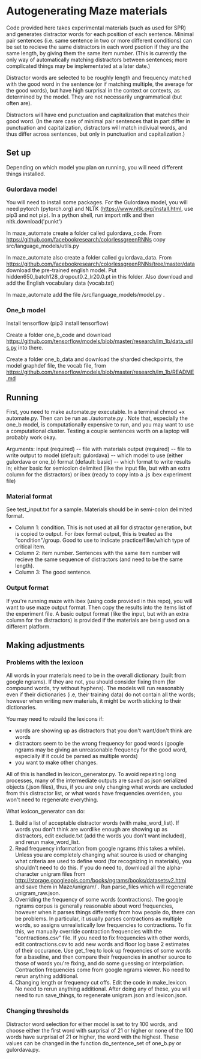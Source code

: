 # Autogenerating Maze materials

Code provided here takes experimental materials (such as used for SPR) and generates distractor words for each position of each sentence. Minimal pair sentences (i.e. same sentence in two or more different conditions) can be set to recieve the same distractors in each word psotion if they are the same length, by giving them the same item number. (This is currently the only way of automatically matching distractors between sentences; more complicated things may be implementated at a later date.)

Distractor words are selected to be roughly length and frequency matched with the good word in the sentence (or if matching multiple, the average for the good words), but have high surprisal in the context or contexts, as determined by the model. They are not necessarily ungrammatical (but often are). 

Distractors will have end punctuation and capitalization that matches their good word. (In the rare case of minimal pair sentences that in part differ in punctuation and capitalization, distractors will match indiviual words, and thus differ across sentences, but only in punctuation and capitalization.)

## Set up
Depending on which model you plan on running, you will need different things installed. 

### Gulordava model
You will need to install some packages. For the Gulordava model, you will need pytorch (pytorch.org) and NLTK (https://www.nltk.org/install.html, use pip3 and not pip). In a python shell, run import ntlk and then nltk.download('punkt')

In maze_automate create a folder called gulordava_code. From https://github.com/facebookresearch/colorlessgreenRNNs copy src/language_models/utils.py 

In maze_automate also create a folder called gulordava_data. From https://github.com/facebookresearch/colorlessgreenRNNs/tree/master/data download the pre-trained english model. Put hidden650_batch128_dropout0.2_lr20.0.pt in this folder. Also download and add the English vocabulary data (vocab.txt)

In maze_automate add the file /src/language_models/model.py . 

### One_b model
Install tensorflow (pip3 install tensorflow)

Create a folder one_b_code and download https://github.com/tensorflow/models/blob/master/research/lm_1b/data_utils.py into there. 

Create a folder one_b_data and download the sharded checkpoints, the model graphdef file, the vocab file,  from https://github.com/tensorflow/models/blob/master/research/lm_1b/README.md

## Running
First, you need to make automate.py executable. In a terminal chmod +x automate.py.
Then can be run as ./automate.py . Note that, especially the one_b model, is computationally expensive to run, and you may want to use a computational cluster. Testing a couple sentences worth on a laptop will probably work okay. 

Arguments:
 input (required) -- file with materials
 output (required) -- file to write output to
 model (default: gulordava) -- which model to use (either gulordava or one_b)
 format (default: basic) -- which format to write results in; either basic for semicolon delimited (like the input file, but with an extra column for the distractors) or ibex (ready to copy into a .js ibex experiment file)

### Material format
See test_input.txt for a sample. Materials should be in semi-colon delimited format. 
 - Column 1: condition. This is not used at all for distractor generation, but is copied to output. For ibex format output, this is treated as the "condition"/group. Good to use to indicate practice/filler/which type of critical item.
 - Column 2: item number. Sentences with the same item number will recieve the same sequence of distractors (and need to be the same length). 
 - Column 3: The good sentence. 

### Output format
If you're running maze with ibex (using code provided in this repo), you will want to use maze output format. Then copy the results into the items list of the experiment file. A basic output format (like the input, but with an extra column for the distractors) is provided if the materials are being used on a different platform. 

## Making adjustments

### Problems with the lexicon
All words in your materials need to be in the overall dictionary (built from google ngrams). If they are not, you should consider fixing them (for compound words, try without hyphens). The models will run reasonably even if their dictionaries (i.e, their training data) do not contain all the words; however when writing new materials, it might be worth sticking to their dictionaries.

You may need to rebuild the lexicons if:
 - words are showing up as distractors that you don't want/don't think are words
 - distractors seem to be the wrong frequency for good words (google ngrams may be giving an unreasonable frequency for the good word, especially if it could be parsed as multiple words)
 - you want to make other changes. 

All of this is handled in lexicon_generator.py. To avoid repeating long processes, many of the intermediate outputs are saved as json serialized objects (.json files), thus, if you are only changing what words are excluded from this distractor list, or what words have frequencies overriden, you won't need to regenerate everything. 

What lexicon_generator can do:
1) Build a list of acceptable distractor words (with make_word_list). If words you don't think are wordlike enough are showing up as distractors, edit exclude.txt (add the words you don't want included), and rerun make_word_list.
2) Read frequency information from google ngrams (this takes a while). Unless you are completely changing what source is used or changing what criteria are used to define word (for recognizing in materials), you shouldn't need to do this. If you do need to, download all the alpha-character unigram files from http://storage.googleapis.com/books/ngrams/books/datasetsv2.html and save them in Maze/unigram/ . Run parse_files which will regenerate unigram_raw.json.
3) Overriding the frequency of some words (contractions). The google ngrams corpus is generally reasonable about word frequencies, however when it parses things differently from how people do, there can be problems. In particular, it usually parses contractions as multiple words, so assigns unrealistically low frequencies to contractions. To fix this, we manually override contraction frequencies with the "contractions.csv" file. If you need to fix frequencies with other words, edit contractions.csv to add new words and floor log base 2 estimates of their occurance. Use get_freq to look up frequencies of some words for a baseline, and then compare their frequencies in another source to those of words you're fixing, and do some guessing or interpolation. Contraction frequencies come from google ngrams viewer. No need to rerun anything additional. 
4) Changing length or frequency cut offs. Edit the code in make_lexicon. No need to rerun anything additional.
After doing any of these, you will need to run save_things, to regenerate unigram.json and lexicon.json. 

### Changing thresholds
Distractor word selection for either model is set to try 100 words, and choose either the first word with surprisal of 21 or higher or none of the 100 words have surprisal of 21 or higher, the word with the highest. These values can be changed in the function  do_sentence_set of one_b.py or gulordava.py. 
